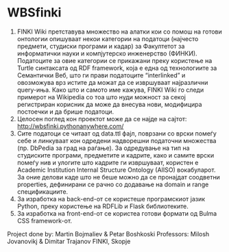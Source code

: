 # WBSfinki
1. FINKI Wiki претставува множество на алатки кои со помош на готови онтологии опишуваат некои категории на податоци (најчесто предмети, студиски програми и кадар) за Факултетот за информатички науки и компјутерско инженерство (ФИНКИ). Податоците за овие категории се прикажани преку користење на Turtle синтаксата од RDF framework, која е една од технологиите за Семантички Веб, што ги прави податоците “interlinked” и овозможува врз истите да можат да се извршуваат најразлични query-иња. Како што и самото име кажува, FINKI Wiki го следи примерот на Wikipedia со тоа што нуди можност за секој регистриран корисник да може да внесува нови, модифицира постоечки и да брише податоци.
2. Целосен поглед кон проектот може да се најде на сајтот: http://wbsfinki.pythonanywhere.com/
3. Сите податоци се читаат од data.ttl фајл, поврзани со врски помеѓу себе и линкуваат кон одредени надворешни податочни множества (пр. DbPedia за град на раѓање). За одредување на тип на студиските програми, предметите и кадрите, како и самите врски помеѓу нив и улогите што кадрите ги извршуваат, користен е Academic Institution Internal Structure Ontology (AIISO) вокабуларот. За оние делови каде што не беше можно да се пронајдат соодветни properties, дефинирани се рачно со додавање на domain и range спецификациите.
4. За изработка на back-end-от се користеше програмскиот јазик Python, преку користење на RDFLib и Flask библиотеките.
5. За изработка на front-end-от се користеа готови формати од Bulma CSS framework-от. 


Project done by:
Martin Bojmaliev & Petar Boshkoski
Professors: Milosh Jovanovikj & Dimitar Trajanov
FINKI, Skopje
